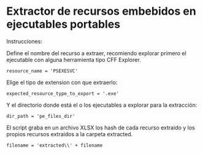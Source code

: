

# Extractor de recursos embebidos en ejecutables portables

Instrucciones:

Define el nombre del recurso a extraer, recomiendo explorar primero el ejecutable con alguna herramienta tipo CFF Explorer. 

`resource_name = 'PSEXESVC'
`

Elige el tipo de extension con que extraerlo:


`expected_resource_type_to_export = '.exe'
`

Y el directorio donde está el o los ejecutables a explorar para la extracción:

`dir_path = 'pe_files_dir'
`

El script graba en un archivo XLSX los hash de cada recurso extraido y los propios recursos extraidos a la carpeta extracted.

`filename = 'extracted\\' + filename
`
